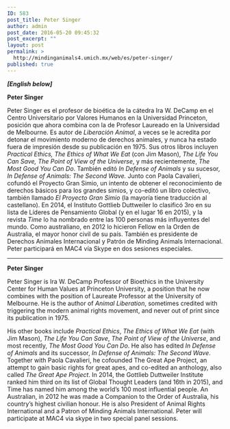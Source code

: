 ```yaml
---
ID: 583
post_title: Peter Singer
author: admin
post_date: 2016-05-20 09:45:32
post_excerpt: ""
layout: post
permalink: >
  http://mindinganimals4.umich.mx/web/es/peter-singer/
published: true
---
```

<strong><em>[English below]</em></strong>

<b>Peter Singer</b>

<span style="font-weight: 400;">Peter Singer es el profesor de bioética de la cátedra Ira W. DeCamp en el Centro Universitario por Valores Humanos en la Universidad Princeton, posición que ahora combina con la de Profesor Laureado en la Universidad de Melbourne. Es autor de </span><i><span style="font-weight: 400;">Liberación Animal</span></i><span style="font-weight: 400;">, a veces se le acredita por detonar el movimiento moderno de derechos animales, y nunca ha estado fuera de impresión desde su publicación en 1975. Sus otros libros incluyen </span><i><span style="font-weight: 400;">Practical Ethics, The Ethics of What We Eat</span></i><span style="font-weight: 400;"> (con Jim Mason), </span><i><span style="font-weight: 400;">The Life You Can Save, The Point of View of the Universe</span></i><span style="font-weight: 400;">, y más recientemente, </span><i><span style="font-weight: 400;">The Most Good You Can Do</span></i><span style="font-weight: 400;">. También editó </span><i><span style="font-weight: 400;">In Defense of Animals</span></i><span style="font-weight: 400;"> y su sucesor</span><i><span style="font-weight: 400;">, In Defense of Animals: The Second Wave.</span></i><span style="font-weight: 400;"> Junto con Paola Cavalieri, cofundó el Proyecto Gran Simio, un intento de obtener el reconocimiento de derechos básicos para los grandes simios, y co-editó un libro colectivo, también llamado </span><i><span style="font-weight: 400;">El Proyecto Gran Simio</span></i><span style="font-weight: 400;"> (la mayoría tiene traducción al castellano). En 2014, el Instituto Gottlieb Duttweiler lo clasificó 3ro en su lista de Líderes de Pensamiento Global (y en el lugar 16 en 2015), y la revista </span><i><span style="font-weight: 400;">Time</span></i><span style="font-weight: 400;"> lo ha nombrado entre las 100 personas más influyentes del mundo. Como australiano, en 2012 lo hicieron Fellow en la Orden de Australia, el mayor honor civil de su país. También es presidente de Derechos Animales Internacional y Patrón de Minding Animals Internacional. Peter participará en MAC4 vía Skype en dos sesiones especiales. </span>

<hr />

<b>Peter Singer</b>

<span style="font-weight: 400;">Peter Singer is Ira W. DeCamp Professor of Bioethics in the University Center for Human Values at Princeton University, a position that he now combines with the position of Laureate Professor at the University of Melbourne. He is the author of</span><i><span style="font-weight: 400;"> Animal Liberation</span></i><span style="font-weight: 400;">, sometimes credited with triggering the modern animal rights movement, and never out of print since its publication in 1975. </span>

<span style="font-weight: 400;">His other books include </span><i><span style="font-weight: 400;">Practical Ethics</span></i><span style="font-weight: 400;">, </span><i><span style="font-weight: 400;">The Ethics of What We Eat</span></i><span style="font-weight: 400;"> (with Jim Mason), </span><i><span style="font-weight: 400;">The Life You Can Save</span></i><span style="font-weight: 400;">, </span><i><span style="font-weight: 400;">The Point of View of the Universe</span></i><span style="font-weight: 400;">, and most recently, </span><i><span style="font-weight: 400;">The Most Good You Can Do</span></i><span style="font-weight: 400;">. He also has edited</span><i><span style="font-weight: 400;"> In Defense of Animals</span></i><span style="font-weight: 400;"> and its successor, </span><i><span style="font-weight: 400;">In Defense of Animals: The Second Wave</span></i><span style="font-weight: 400;">. Together with Paola Cavalieri, he cofounded The Great Ape Project, an attempt to gain basic rights for great apes, and co-edited an anthology, also called </span><i><span style="font-weight: 400;">The Great Ape Project</span></i><span style="font-weight: 400;">. In 2014, the Gottlieb Duttweiler Institute ranked him third on its list of Global Thought Leaders (and 16th in 2015), and Time has named him among the world’s 100 most influential people. An Australian, in 2012 he was made a Companion to the Order of Australia, his country’s highest civilian honour. He is also President of Animal Rights International and a Patron of Minding Animals International. Peter will participate at MAC4 via skype in two special panel sessions.</span>

&nbsp;